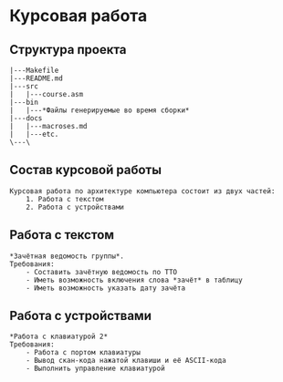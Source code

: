 # Курсовая работа

## Структура проекта
    |---Makefile
    |---README.md
    |---src
    |   |---course.asm
    |---bin
    |   |---*Файлы генерируемые во время сборки* 
    |---docs
    |   |---macroses.md
    |   |---etc.
    \---\

## Состав курсовой работы
    Курсовая работа по архитектуре компьютера состоит из двух частей:
        1. Работа с текстом
        2. Работа с устройствами

## Работа с текстом
    *Зачётная ведомость группы*.
    Требования:
        - Составить зачётную ведомость по ТТО
        - Иметь возможность включения слова *зачёт* в таблицу
        - Иметь возможность указать дату зачёта

## Работа с устройствами
    *Работа с клавиатурой 2*
    Требования: 
        - Работа с портом клавиатуры
        - Вывод скан-кода нажатой клавиши и её ASCII-кода
        - Выполнить управление клавиатурой
